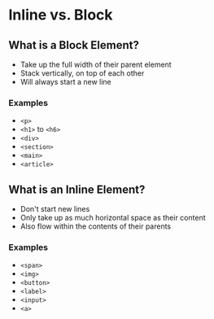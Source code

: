 # Inline vs. Block

## What is a Block Element?
- Take up the full width of their parent element
- Stack vertically, on top of each other
- Will always start a new line

### Examples
- `<p>`
- `<h1>` to `<h6>`
- `<div>`
- `<section>`
- `<main>`
- `<article>`

## What is an Inline Element?
- Don't start new lines
- Only take up as much horizontal space as their content
- Also flow within the contents of their parents

### Examples
- `<span>`
- `<img>`
- `<button>`
- `<label>`
- `<input>`
- `<a>`